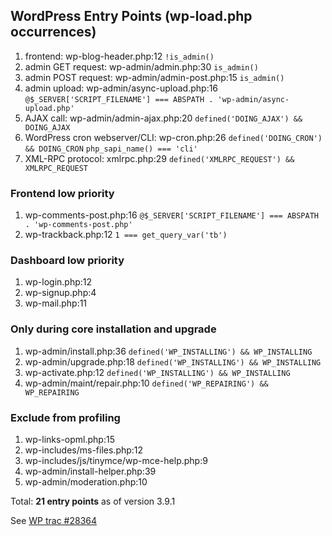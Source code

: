 ## WordPress Entry Points (wp-load.php occurrences)

1. frontend: wp-blog-header.php:12 `!is_admin()`
1. admin GET request: wp-admin/admin.php:30 `is_admin()`
1. admin POST request: wp-admin/admin-post.php:15 `is_admin()`
1. admin upload: wp-admin/async-upload.php:16 `@$_SERVER['SCRIPT_FILENAME'] === ABSPATH . 'wp-admin/async-upload.php'`
1. AJAX call: wp-admin/admin-ajax.php:20 `defined('DOING_AJAX') && DOING_AJAX`
1. WordPress cron webserver/CLI: wp-cron.php:26 `defined('DOING_CRON') && DOING_CRON` `php_sapi_name() === 'cli'`
1. XML-RPC protocol: xmlrpc.php:29 `defined('XMLRPC_REQUEST') && XMLRPC_REQUEST`

### Frontend low priority

1. wp-comments-post.php:16 `@$_SERVER['SCRIPT_FILENAME'] === ABSPATH . 'wp-comments-post.php'`
1. wp-trackback.php:12 `1 === get_query_var('tb')`

### Dashboard low priority

1. wp-login.php:12
1. wp-signup.php:4
1. wp-mail.php:11

### Only during core installation and upgrade

1. wp-admin/install.php:36 `defined('WP_INSTALLING') && WP_INSTALLING`
1. wp-admin/upgrade.php:18 `defined('WP_INSTALLING') && WP_INSTALLING`
1. wp-activate.php:12 `defined('WP_INSTALLING') && WP_INSTALLING`
1. wp-admin/maint/repair.php:10 `defined('WP_REPAIRING') && WP_REPAIRING`

### Exclude from profiling

1. wp-links-opml.php:15
1. wp-includes/ms-files.php:12
1. wp-includes/js/tinymce/wp-mce-help.php:9
1. wp-admin/install-helper.php:39
1. wp-admin/moderation.php:10

Total: **21 entry points** as of version 3.9.1

See [WP trac #28364](https://core.trac.wordpress.org/ticket/28364)
